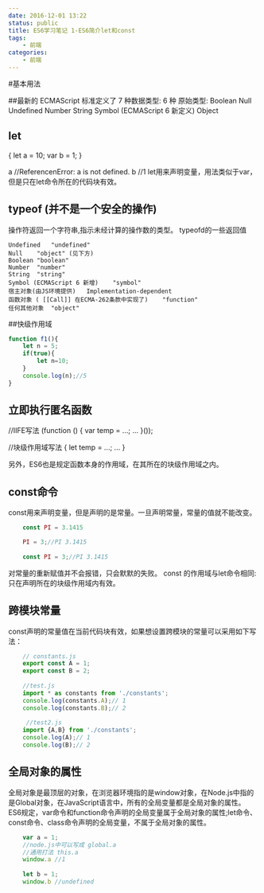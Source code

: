 ```yaml
---
date: 2016-12-01 13:22
status: public
title: ES6学习笔记 1-ES6简介let和const
tags: 
    - 前端
categories:
    - 前端
---
```


#基本用法

##最新的 ECMAScript 标准定义了 7 种数据类型:
6 种 原始类型:
    Boolean
    Null
    Undefined
    Number
    String
    Symbol (ECMAScript 6 新定义)
Object

## let
{
    let a = 10;
    var b = 1;
}

a   //ReferencenError: a is not defined.
b   //1
let用来声明变量，用法类似于var，但是只在let命令所在的代码块有效。

## typeof (并不是一个安全的操作)
操作符返回一个字符串,指示未经计算的操作数的类型。
typeofd的一些返回值
```
Undefined	"undefined"
Null	"object" (见下方)
Boolean	"boolean"
Number	"number"
String	"string"
Symbol (ECMAScript 6 新增)	"symbol"
宿主对象(由JS环境提供)	Implementation-dependent
函数对象 ( [[Call]] 在ECMA-262条款中实现了)	"function"
任何其他对象	"object"
```
##快级作用域
```js
function f1(){
    let n = 5;
    if(true){
        let n=10;    
    }
    console.log(n);//5
}
```
## 立即执行匿名函数
//IIFE写法
(function () {
    var temp = ...;
   ... 
}());

//块级作用域写法
{
    let temp = ...;
    ...
}

另外，ES6也是规定函数本身的作用域，在其所在的块级作用域之内。
## const命令
const用来声明变量，但是声明的是常量。一旦声明常量，常量的值就不能改变。
```js
    const PI = 3.1415

    PI = 3;//PI 3.1415
    
    const PI = 3;//PI 3.1415    
```
对常量的重新赋值并不会报错，只会默默的失败。
const 的作用域与let命令相同:只在声明所在的块级作用域内有效。
## 跨模块常量
const声明的常量值在当前代码块有效，如果想设置跨模块的常量可以采用如下写法：
```js
    // constants.js
    export const A = 1;
    export const B = 2;
    
    //test.js
    import * as constants from './constants';
    console.log(constants.A);// 1
    console.log(constants.B);// 2
    
     //test2.js
    import {A,B} from './constants';
    console.log(A);// 1
    console.log(B);// 2
```
## 全局对象的属性
全局对象是最顶层的对象，在浏览器环境指的是window对象，在Node.js中指的是Global对象，在JavaScript语言中，所有的全局变量都是全局对象的属性。
ES6规定，var命令和function命令声明的全局变量属于全局对象的属性;let命令、const命令、class命令声明的全局变量，不属于全局对象的属性。
```js
    var a = 1;
    //node.js中可以写成 global.a
    //通用打法 this.a
    window.a //1
    
    let b = 1;
    window.b //undefined
```